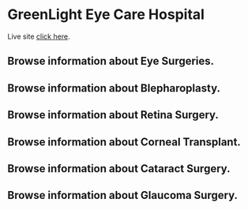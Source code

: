 # GreenLight Eye Care Hospital

Live site [click here](https://10-assignment-green-light-eye-care.netlify.app/).

## Browse information about Eye Surgeries.
## Browse information about Blepharoplasty.
## Browse information about Retina Surgery.
## Browse information about Corneal Transplant.
## Browse information about Cataract Surgery.
## Browse information about Glaucoma Surgery.
